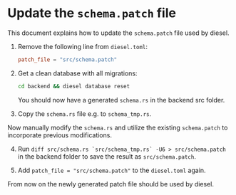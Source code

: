# Update the `schema.patch` file

This document explains how to update the `schema.patch` file used by diesel.

1. Remove the following line from `diesel.toml`:

   ```toml
   patch_file = "src/schema.patch"
   ```

2. Get a clean database with all migrations:

   ```bash
   cd backend && diesel database reset
   ```

   You should now have a generated `schema.rs` in the backend src folder.

3. Copy the `schema.rs` file e.g. to `schema_tmp.rs`.

Now manually modify the `schema.rs` and utilize the existing `schema.patch` to incorporate previous modifications.

4. Run `` diff src/schema.rs `src/schema_tmp.rs` -U6 > src/schema.patch `` in the backend folder to save the result as `src/schema.patch`.

5. Add `patch_file = "src/schema.patch"` to the `diesel.toml` again.

From now on the newly generated patch file should be used by diesel.
